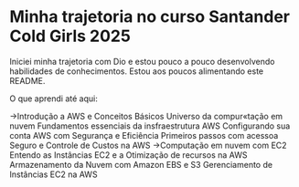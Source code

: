 # Minha trajetoria no curso Santander Cold Girls 2025
Iniciei minha trajetoria com Dio e estou pouco a pouco desenvolvendo habilidades de conhecimentos.
Estou aos poucos alimentando este README.

O que aprendi até aqui:

->Introdução a AWS e Conceitos Básicos
   Universo da compur«tação em nuvem
   Fundamentos essenciais da insfraestrutura AWS
   Configurando sua conta AWS com Segurança e Eficiência 
   Primeiros passos com acessoa Seguro e Controle de Custos na AWS
->Computação em nuvem com EC2
   Entendo as Instâncias EC2 e a Otimização de recursos na AWS
   Armazenamento da Nuvem com Amazon EBS e S3
   Gerenciamento de Instâncias EC2 na AWS
 
